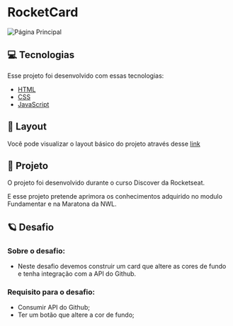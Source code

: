 # RocketCard

![Página Principal](https://github.com/WendelSantosNunes/RocketCard/blob/main/img/imgReadme/P%C3%A1gina%20principal.png?raw=true)

## 💻 **Tecnologias**

Esse projeto foi desenvolvido com essas tecnologias:

- [HTML](https://developer.mozilla.org/pt-BR/docs/Web/HTML)
- [CSS](https://developer.mozilla.org/pt-BR/docs/Web/CSS)
- [JavaScript](https://developer.mozilla.org/pt-BR/docs/Web/JavaScript)

## 🎨 **Layout**

Você pode visualizar o layout básico do projeto através desse [link](<https://www.figma.com/file/gJLUk31L8RqSD9GDQInjid/DD-%2F-Rocketcard-(Copy)?node-id=302%3A12>)

## 🚀 **Projeto**

O projeto foi desenvolvido durante o curso Discover ​da Rocketseat.

E esse projeto pretende aprimora os conhecimentos adquirido no modulo Fundamentar e na Maratona da NWL.

## :ringed_planet: **Desafio**

### Sobre o desafio:

- Neste desafio devemos construir um card que altere as cores de fundo e tenha integração com a API do Github.

### Requisito para o desafio:

- Consumir API do Github;
- Ter um botão que altere a cor de fundo;
